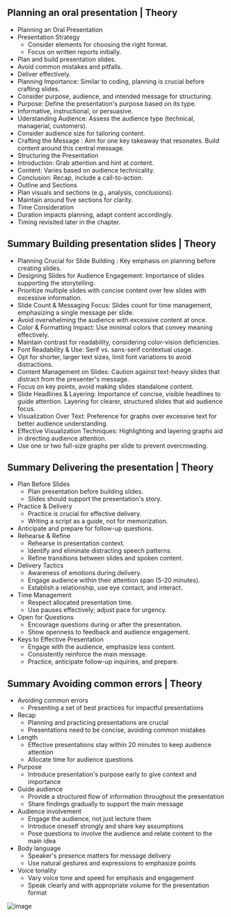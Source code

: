 ## Planning an oral presentation | Theory
- Planning an Oral Presentation
- Presentation Strategy  
  -   Consider elements for choosing the right format.
  -   Focus on written reports initially.
-   Plan and build presentation slides.
-   Avoid common mistakes and pitfalls.
-   Deliver effectively.
-   Planning Importance: Similar to coding, planning is crucial before crafting slides.
-   Consider purpose, audience, and intended message for structuring.
-   Purpose: Define the presentation's purpose based on its type.
-   Informative, instructional, or persuasive.
-   Uderstanding Audience: Assess the audience type (technical, managerial, customers).
-   Consider audience size for tailoring content.
-   Crafting the Message : Aim for one key takeaway that resonates. Build content around this central message.
-   Structuring the Presentation
  -   Introduction: Grab attention and hint at content.
  -   Content: Varies based on audience technicality.
  -   Conclusion: Recap, include a call-to-action.
- Outline and Sections
- Plan visuals and sections (e.g., analysis, conclusions).
- Maintain around five sections for clarity.
- Time Consideration
- Duration impacts planning, adapt content accordingly.
- Timing revisited later in the chapter.
  
## Summary Building presentation slides | Theory
- Planning Crucial for Slide Building : Key emphasis on planning before creating slides.
- Designing Slides for Audience Engagement: Importance of slides supporting the storytelling.
- Prioritize multiple slides with concise content over few slides with excessive information.
- Slide Count & Messaging Focus: Slides count for time management, emphasizing a single message per slide.
- Avoid overwhelming the audience with excessive content at once.
- Color & Formatting Impact: Use minimal colors that convey meaning effectively.
- Maintain contrast for readability, considering color-vision deficiencies.
- Font Readability & Use: Serif vs. sans-serif contextual usage.
- Opt for shorter, larger text sizes, limit font variations to avoid distractions.
- Content Management on Slides: Caution against text-heavy slides that distract from the presenter's message.
- Focus on key points, avoid making slides standalone content.
- Slide Headlines & Layering: Importance of concise, visible headlines to guide attention. Layering for clearer, structured slides that aid audience focus.
- Visualization Over Text: Preference for graphs over excessive text for better audience understanding.
- Effective Visualization Techniques: Highlighting and layering graphs aid in directing audience attention.
- Use one or two full-size graphs per slide to prevent overcrowding.
  
## Summary Delivering the presentation | Theory

- Plan Before Slides
    - Plan presentation before building slides.
    - Slides should support the presentation's story.
- Practice & Delivery
    - Practice is crucial for effective delivery.
    - Writing a script as a guide, not for memorization.
- Anticipate and prepare for follow-up questions.
- Rehearse & Refine
    - Rehearse in presentation context.
    - Identify and eliminate distracting speech patterns.
    - Refine transitions between slides and spoken content.
- Delivery Tactics
    - Awareness of emotions during delivery.
    - Engage audience within their attention span (5-20 minutes).
    - Establish a relationship, use eye contact, and interact.
- Time Management
    - Respect allocated presentation time.
    - Use pauses effectively; adjust pace for urgency.
- Open for Questions
    - Encourage questions during or after the presentation.
    - Show openness to feedback and audience engagement.
- Keys to Effective Presentation
    - Engage with the audience, emphasize less content.
    - Consistently reinforce the main message.
    - Practice, anticipate follow-up inquiries, and prepare.
## Summary Avoiding common errors | Theory

- Avoiding common errors
    - Presenting a set of best practices for impactful presentations
- Recap
    - Planning and practicing presentations are crucial
    - Presentations need to be concise, avoiding common mistakes
- Length
    - Effective presentations stay within 20 minutes to keep audience attention
    - Allocate time for audience questions
- Purpose
    - Introduce presentation's purpose early to give context and importance
- Guide audience
    - Provide a structured flow of information throughout the presentation
    - Share findings gradually to support the main message
- Audience involvement
    - Engage the audience, not just lecture them
    - Introduce oneself strongly and share key assumptions
    - Pose questions to involve the audience and relate content to the main idea
- Body language
    - Speaker's presence matters for message delivery
    - Use natural gestures and expressions to emphasize points
- Voice tonality
    - Vary voice tone and speed for emphasis and engagement
    - Speak clearly and with appropriate volume for the presentation format

![image](https://github.com/walidsharaar/DataAnalystSQL/assets/29350894/2b1a721a-6872-49af-afa0-0a7787970d7d)
